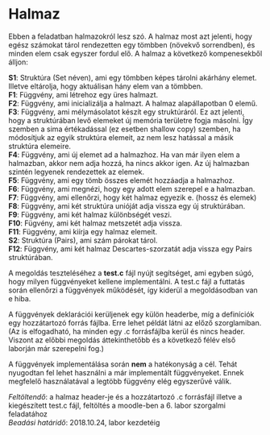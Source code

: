 # Halmaz

Ebben a feladatban halmazokról lesz szó. A halmaz most azt jelenti, hogy egész számokat tárol rendezetten egy tömbben (növekvő sorrendben), és minden elem csak egyszer fordul elő.
A halmaz a következő kompenesekből álljon: <br/>

**S1**: Struktúra (Set néven), ami egy tömbben képes tárolni akárhány elemet. Illetve eltárolja, hogy aktuálisan hány elem van a tömbben.
<br/> **F1**: Függvény, ami létrehoz egy üres halmazt.
<br/> **F2**: Függvény, ami inicializálja a halmazt. A halmaz alapállapotban 0 elemű.
<br/> **F3**: Függvény, ami mélymásolatot készít egy struktúráról. Ez azt jelenti, hogy a struktúrában levő elemeket új memória területre fogja másolni. Így szemben a sima értékadással (ez esetben shallow copy) szemben, ha módosítjuk az egyik struktúra elemeit, az nem lesz hatással a másik struktúra elemeire. 
<br/> **F4**: Függvény, ami új elemet ad a halmazhoz. Ha van már ilyen elem a halmazban, akkor nem adja hozzá, ha nincs akkor igen. Az új halmazban szintén legyenek rendezettek az elemek.
<br/> **F5**: Függvény, ami egy tömb összes elemét hozzáadja a halmazhoz.
<br/> **F6**: Függvény, ami megnézi, hogy egy adott elem szerepel e a halmazban.
<br/> **F7**: Függvény, ami ellenőrzi, hogy két halmaz egyezik e. (hossz és elemek)
<br/> **F8**: Függvény, ami két struktúra unióját adja vissza egy új struktúrában.
<br/> **F9**: Függvény, ami két halmaz különbségét veszi.
<br/> **F10**: Fügvény, ami két halmaz metszetét adja vissza.
<br/> **F11**: Függvény, ami kiírja egy halmaz elemeit.
<br/> **S2**: Struktúra (Pairs), ami szám párokat tárol.
<br/> **F12**: Függvény, ami két halmaz Descartes-szorzatát adja vissza egy Pairs struktúrában.

A megoldás teszteléséhez a **test.c** fájl nyújt segítséget, ami egyben súgó, hogy milyen függvényeket kellene implementálni. A test.c fájl a futtatás során ellenőrzi a függvények működését, így kiderül a megoldásodban van e hiba. 

A függvények deklarációi kerüljenek egy külön headerbe, míg a definíciók egy hozzátartozó forrás fájlba. Erre lehet példát látni az előző szorglamiban. (Az is elfogadható, ha minden egy .c forrásfájlba kerül és nincs header. Viszont az előbbi megoldás áttekinthetőbb és a következő félév első laborján már szerepelni fog.)

A függvények implementálása során **nem** a hatékonyság a cél. Tehát nyugodtan fel lehet használni a már implementált függvényeket. Ennek megfelelő használatával a legtöbb függvény elég egyszerűvé válik.

*Feltöltendő*: a halmaz header-je és a hozzátartozó .c forrásfájl illetve a kiegészített test.c fájl, feltöltés a moodle-ben a 6. labor szorgalmi feladatához 
<br/> *Beadási határidő*: 2018.10.24, labor kezdetéig
